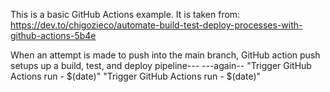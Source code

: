 This is a basic GitHub Actions example. It is taken from:
https://dev.to/chigozieco/automate-build-test-deploy-processes-with-github-actions-5b4e

When an attempt is made to push into the main branch,
GitHub action push setups up a build, test, and deploy pipeline---
---again--
"Trigger GitHub Actions run - $(date)" 
"Trigger GitHub Actions run - $(date)" 
